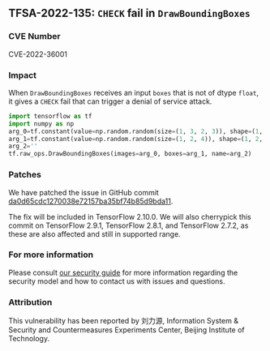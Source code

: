 ## TFSA-2022-135: `CHECK` fail in `DrawBoundingBoxes`

### CVE Number
CVE-2022-36001

### Impact
When `DrawBoundingBoxes` receives an input `boxes` that is not of dtype `float`, it gives a `CHECK` fail that can trigger a denial of service attack.
```python
import tensorflow as tf
import numpy as np
arg_0=tf.constant(value=np.random.random(size=(1, 3, 2, 3)), shape=(1, 3, 2, 3), dtype=tf.half)
arg_1=tf.constant(value=np.random.random(size=(1, 2, 4)), shape=(1, 2, 4), dtype=tf.float32)
arg_2=''
tf.raw_ops.DrawBoundingBoxes(images=arg_0, boxes=arg_1, name=arg_2)
```

### Patches
We have patched the issue in GitHub commit [da0d65cdc1270038e72157ba35bf74b85d9bda11](https://github.com/tensorflow/tensorflow/commit/da0d65cdc1270038e72157ba35bf74b85d9bda11).

The fix will be included in TensorFlow 2.10.0. We will also cherrypick this commit on TensorFlow 2.9.1, TensorFlow 2.8.1, and TensorFlow 2.7.2, as these are also affected and still in supported range.


### For more information
Please consult [our security guide](https://github.com/tensorflow/tensorflow/blob/master/SECURITY.md) for more information regarding the security model and how to contact us with issues and questions.


### Attribution
This vulnerability has been reported by 刘力源, Information System & Security and Countermeasures Experiments Center, Beijing Institute of Technology.

